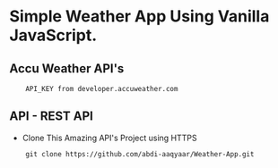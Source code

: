# Simple Weather App Using Vanilla JavaScript.

## Accu Weather API's

```
    API_KEY from developer.accuweather.com
```

## API - REST API

- Clone This Amazing API's Project using HTTPS

```
    git clone https://github.com/abdi-aaqyaar/Weather-App.git
```
